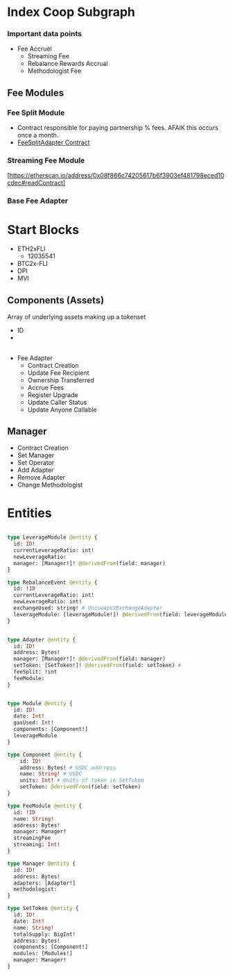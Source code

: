 # Index Coop Subgraph
### Important data points
* Fee Accruel
  * Streaming Fee
  * Rebalance Rewards Accrual
  * Methodologist Fee


## Fee Modules
### Fee Split Module
* Contract responsible for paying partnership % fees. AFAIK this occurs once a month.
* [FeeSplitAdapter Contract](https://etherscan.io/address/0x26f81381018543eca9353bd081387f68fae15ced)

 
### Streaming Fee Module
[https://etherscan.io/address/0x08f866c74205617b6f3903ef481798eced10cdec#readContract]
### Base Fee Adapter

# Start Blocks
* ETH2xFLI
  * 12035541
* BTC2x-FLI
* DPI
* MVI


## Components (Assets)
Array of underlying assets making up a tokenset
* ID
* 

## 
* Fee Adapter
  * Contract Creation
  * Update Fee Recipient
  * Ownership Transferred
  * Accrue Fees
  * Register Upgrade
  * Update Caller Status
  * Update Anyone Callable

## Manager
  * Contract Creation
  * Set Manager
  * Set Operator
  * Add Adapter
  * Remove Adapter
  * Change Methodologist


# Entities
```graphql

type LeverageModule @entity {
  id: ID!
  currentLeverageRatio: int!
  newLeverageRatio: 
  manager: [Manager!]! @derivedFrom(field: manager)
}

type RebalanceEvent @entity {
  id: !ID
  currentLeverageRatio: int!
  newLeverageRatio: int!
  exchangeUsed: string! # UniswapV3ExchangeAdapter
  leverageModule: [leverageModule!]! @derivedFrom(field: leverageModule)
}


type Adapter @entity {
  id: ID!
  address: Bytes!
  manager: [Manager!]! @derivedFrom(field: manager)
  setToken: [SetToken!]! @derivedFrom(field: setToken) # 
  feeSplit: !int
  feeModule: 
}


type Module @entity {
  id: ID!
  date: Int!
  gasUsed: Int!
  components: [Component!]
  leverageModule
}

type Component @entity {
    id: ID!
    address: Bytes! # USDC addrress
    name: String! # USDC
    units: Int! # Units of token in SetToken
    setToken: @derivedFrom(field: setToken)
}

type FeeModule @entity {
  id: !ID
  name: String!
  address: Bytes!
  manager: Manager!
  streamingFee
  streaming: Int!
}

type Manager @entity {
  id: ID!
  address: Bytes!
  adapters: [Adapter!]
  methodologist: 
}

type SetToken @entity {
  id: ID!
  date: Int!
  name: String!
  totalSupply: BigInt!
  address: Bytes!
  components: [Component!]
  modules: [Modules!]
  manager: Manager!
}

```
